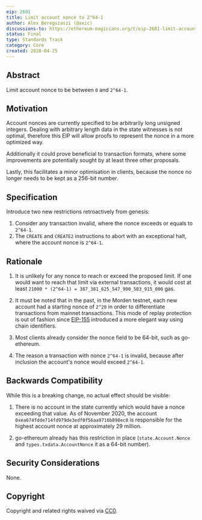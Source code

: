 ```yaml
---
eip: 2681
title: Limit account nonce to 2^64-1
author: Alex Beregszaszi (@axic)
discussions-to: https://ethereum-magicians.org/t/eip-2681-limit-account-nonce-to-2-64-1/4324
status: Final
type: Standards Track
category: Core
created: 2020-04-25
---
```


## Abstract

Limit account nonce to be between `0` and `2^64-1`.

## Motivation

Account nonces are currently specified to be arbitrarily long unsigned integers. Dealing with arbitrary length data in the state witnesses is not optimal, therefore this EIP will allow proofs to represent the nonce in a more optimized way.

Additionally it could prove beneficial to transaction formats, where some improvements are potentially sought by at least three other proposals.

Lastly, this facilitates a minor optimisation in clients, because the nonce no longer needs to be kept as a 256-bit number.

## Specification

Introduce two new restrictions retroactively from genesis:

1. Consider any transaction invalid, where the nonce exceeds or equals to `2^64-1`.
2. The `CREATE` and `CREATE2` instructions to abort with an exceptional halt, where the account nonce is `2^64-1`.

## Rationale

1. It is unlikely for any nonce to reach or exceed the proposed limit. If one would want to reach that limit via external transactions, it would cost at least `21000 * (2^64-1) = 387_381_625_547_900_583_915_000` gas.

2. It must be noted that in the past, in the Morden testnet, each new account had a starting nonce of `2^20` in order to differentiate transactions from mainnet transactions.
This mode of replay protection is out of fashion since [EIP-155](./eip-155.md) introduced a more elegant way using chain identifiers.

3. Most clients already consider the nonce field to be 64-bit, such as go-ethereum.

4. The reason a transaction with nonce `2^64-1` is invalid, because after inclusion the account's nonce would exceed `2^64-1`.

## Backwards Compatibility

While this is a breaking change, no actual effect should be visible:

1. There is no account in the state currently which would have a nonce exceeding that value. As of November 2020, the account `0xea674fdde714fd979de3edf0f56aa9716b898ec8` is responsible for the highest account nonce at approximately 29 million.

2. go-ethereum already has this restriction in place (`state.Account.Nonce` and `types.txdata.AccountNonce` it as a 64-bit number).

## Security Considerations

None.

## Copyright

Copyright and related rights waived via [CC0](https://creativecommons.org/publicdomain/zero/1.0/).
